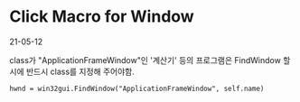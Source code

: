 # Click Macro for Window

21-05-12

class가 "ApplicationFrameWindow"인 '계산기' 등의 프로그램은 FindWindow 할 시에 반드시 class를 지정해 주어야함.

`hwnd = win32gui.FindWindow("ApplicationFrameWindow", self.name)`